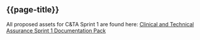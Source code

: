 ## {{page-title}}

All proposed assets for C&TA Sprint 1 are found here: <a href='https://simplifier.net/guide/nhs-england-implementation-guide-stu1?version=1.0.0-sprint-1-review' target="_blank"> Clinical and Technical Assurance Sprint 1 Documentation Pack </a>